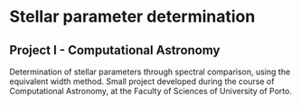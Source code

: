 # Stellar parameter determination
## Project I - Computational Astronomy

Determination of stellar parameters through spectral comparison, using the equivalent width method. 
Small project developed during the course of Computational Astronomy, at the Faculty of Sciences of University of Porto.
